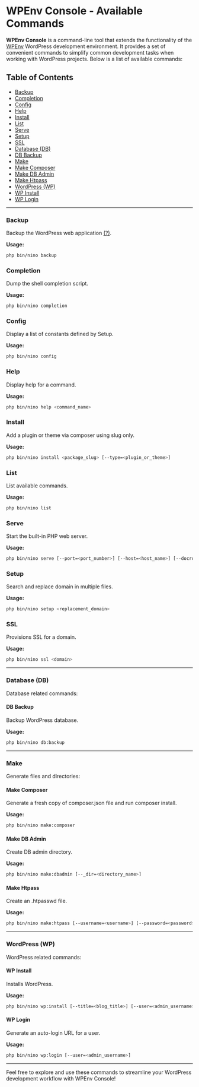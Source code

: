 # WPEnv Console - Available Commands

**WPEnv Console** is a command-line tool that extends the functionality of the [WPEnv](https://github.com/devuri/wp-env-config) WordPress development environment. 
It provides a set of convenient commands to simplify common development tasks when working with WordPress projects. Below is a list of available commands:

## Table of Contents

- [Backup](#backup)
- [Completion](#completion)
- [Config](#config)
- [Help](#help)
- [Install](#install)
- [List](#list)
- [Serve](#serve)
- [Setup](#setup)
- [SSL](#ssl)
- [Database (DB)](#database-db)
- [DB Backup](#db-backup)
- [Make](#make)
- [Make Composer](#make-composer)
- [Make DB Admin](#make-db-admin)
- [Make Htpass](#make-htpass)
- [WordPress (WP)](#wordpress-wp)
- [WP Install](#wp-install)
- [WP Login](#wp-login)

---

### Backup

Backup the WordPress web application [(?)](https://devuri.github.io/wpenv-console/cli/backup.md).

**Usage:**

```bash
php bin/nino backup
```

### Completion

Dump the shell completion script.

**Usage:**

```bash
php bin/nino completion
```

### Config

Display a list of constants defined by Setup.

**Usage:**

```bash
php bin/nino config
```

### Help

Display help for a command.

**Usage:**

```bash
php bin/nino help <command_name>
```

### Install

Add a plugin or theme via composer using slug only.

**Usage:**

```bash
php bin/nino install <package_slug> [--type=<plugin_or_theme>]
```

### List

List available commands.

**Usage:**

```bash
php bin/nino list
```

### Serve

Start the built-in PHP web server.

**Usage:**

```bash
php bin/nino serve [--port=<port_number>] [--host=<host_name>] [--docroot=<document_root>] [--ini=<php_ini_file>]
```

### Setup

Search and replace domain in multiple files.

**Usage:**

```bash
php bin/nino setup <replacement_domain>
```

### SSL

Provisions SSL for a domain.

**Usage:**

```bash
php bin/nino ssl <domain>
```

---

### Database (DB)

Database related commands:

#### DB Backup

Backup WordPress database.

**Usage:**

```bash
php bin/nino db:backup
```

---

### Make

Generate files and directories:

#### Make Composer

Generate a fresh copy of composer.json file and run composer install.

**Usage:**

```bash
php bin/nino make:composer
```

#### Make DB Admin

Create DB admin directory.

**Usage:**

```bash
php bin/nino make:dbadmin [--_dir=<directory_name>]
```

#### Make Htpass

Create an .htpasswd file.

**Usage:**

```bash
php bin/nino make:htpass [--username=<username>] [--password=<password>]
```

---

### WordPress (WP)

WordPress related commands:

#### WP Install

Installs WordPress.

**Usage:**

```bash
php bin/nino wp:install [--title=<blog_title>] [--user=<admin_username>] [--email=<admin_email>]
```

#### WP Login

Generate an auto-login URL for a user.

**Usage:**

```bash
php bin/nino wp:login [--user=<admin_username>]
```

---

Feel free to explore and use these commands to streamline your WordPress development workflow with WPEnv Console!
